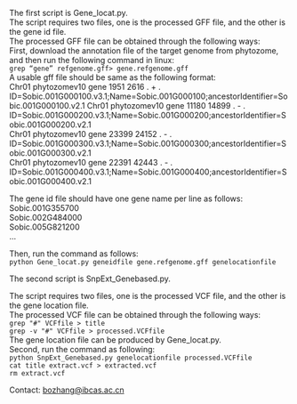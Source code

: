 The first script  is Gene_locat.py.  
The script requires two files, one is the processed GFF file, and the other is the gene id file.  
The processed GFF file can be obtained through the following ways:  
First, download the annotation file of the target genome from phytozome, and then run the following command in linux:  
`grep “gene” refgenome.gff> gene.refgenome.gff`  
A usable gff file should be same as the following format:  
  Chr01 phytozomev10 gene 1951 2616 . + . ID=Sobic.001G000100.v3.1;Name=Sobic.001G000100;ancestorIdentifier=Sobic.001G000100.v2.1 
  Chr01 phytozomev10 gene 11180 14899 . - . ID=Sobic.001G000200.v3.1;Name=Sobic.001G000200;ancestorIdentifier=Sobic.001G000200.v2.1  
  Chr01 phytozomev10 gene 23399 24152 . - . ID=Sobic.001G000300.v3.1;Name=Sobic.001G000300;ancestorIdentifier=Sobic.001G000300.v2.1  
  Chr01 phytozomev10 gene 22391 42443 . - . ID=Sobic.001G000400.v3.1;Name=Sobic.001G000400;ancestorIdentifier=Sobic.001G000400.v2.1  

The gene id file should have one gene name per line as follows:  
Sobic.001G355700  
Sobic.002G484000  
Sobic.005G821200  
...  
  
Then, run the command as follows:  
`python Gene_locat.py geneidfile gene.refgenome.gff genelocationfile`  

The second script is SnpExt_Genebased.py.  

The script requires two files, one is the processed VCF file, and the other is the gene location file.  
The processed VCF file can be obtained through the following ways:  
`grep "#" VCFfile > title`  
`grep -v "#" VCFfile > processed.VCFfile`  
The gene location file can be produced by Gene_locat.py.  
Second, run the command as following:  
`python SnpExt_Genebased.py genelocationfile processed.VCFfile`  
`cat title extract.vcf > extracted.vcf`  
`rm extract.vcf`  
  
Contact: bozhang@ibcas.ac.cn
